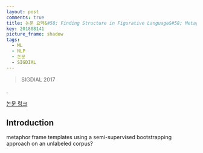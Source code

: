```yaml
---
layout: post
comments: true
title: 논문 요약&#58; Finding Structure in Figurative Language&#58; Metaphor Detection with Topic-based Frames
key: 201808141
picture_frame: shadow
tags:
  - ML
  - NLP
  - 논문
  - SIGDIAL
---
```


> SIGDIAL 2017

.

<!--more-->

[논문 링크](http://www.aclweb.org/anthology/W17-5538)

## Introduction

metaphor frame templates using a semi-supervised bootstrapping approach on an unlabeled corpus?


















